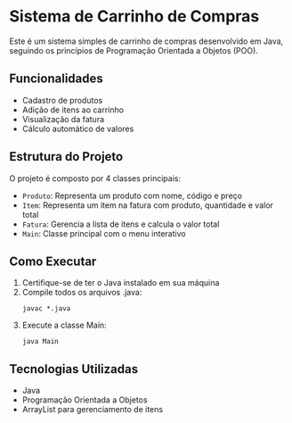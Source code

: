 # Sistema de Carrinho de Compras

Este é um sistema simples de carrinho de compras desenvolvido em Java, seguindo os princípios de Programação Orientada a Objetos (POO).

## Funcionalidades

- Cadastro de produtos
- Adição de itens ao carrinho
- Visualização da fatura
- Cálculo automático de valores

## Estrutura do Projeto

O projeto é composto por 4 classes principais:

- `Produto`: Representa um produto com nome, código e preço
- `Item`: Representa um item na fatura com produto, quantidade e valor total
- `Fatura`: Gerencia a lista de itens e calcula o valor total
- `Main`: Classe principal com o menu interativo

## Como Executar

1. Certifique-se de ter o Java instalado em sua máquina
2. Compile todos os arquivos .java:
   ```
   javac *.java
   ```
3. Execute a classe Main:
   ```
   java Main
   ```

## Tecnologias Utilizadas

- Java
- Programação Orientada a Objetos
- ArrayList para gerenciamento de itens